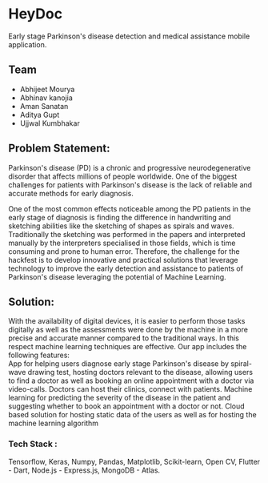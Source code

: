 # HeyDoc
Early stage Parkinson's disease detection and medical assistance mobile application.

## Team
* Abhijeet Mourya
* Abhinav kanojia
* Aman Sanatan
* Aditya Gupt
* Ujjwal Kumbhakar

## Problem Statement:
Parkinson's disease (PD) is a chronic and progressive neurodegenerative disorder that affects millions of people worldwide. One of the biggest challenges for patients with Parkinson's disease is the lack of reliable and accurate methods for early diagnosis.


One of the most common effects noticeable among the PD patients in the early stage of diagnosis is finding the difference in handwriting and sketching abilities like the sketching of shapes as spirals and waves. Traditionally the sketching was performed in the papers and interpreted manually by the interpreters specialised in those fields, which is time consuming and prone to human error.
Therefore, the challenge for the hackfest is to develop innovative and practical solutions that leverage technology to improve the early detection and assistance to patients of Parkinson's disease leveraging the potential of Machine Learning.

## Solution:
With the availability of digital devices, it is easier to perform those tasks digitally as well as the assessments were done by the machine in a more precise and accurate manner compared to the traditional ways. In this respect machine learning techniques are effective. Our app includes the following features:		
App for helping users diagnose early stage Parkinson's disease by spiral-wave drawing test, hosting doctors relevant to the disease, allowing users to find a doctor as well as booking an online appointment with a doctor via video-calls.
Doctors can host their clinics, connect with patients.
Machine learning for predicting the severity of the disease in the patient and suggesting whether to book an appointment with a doctor or not.
Cloud based solution for hosting static data of the users as well as for hosting the machine learning algorithm

### Tech Stack : 
Tensorflow,
Keras,
Numpy,
Pandas,
Matplotlib,
Scikit-learn,
Open CV,
Flutter - Dart,
Node.js - Express.js,
MongoDB - Atlas.

